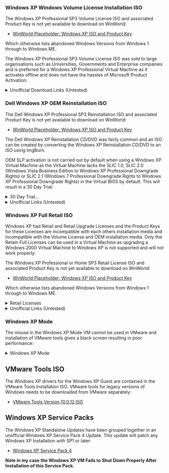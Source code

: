 ### Windows XP Windows Volume License Installation ISO

The Windows XP Professional SP3 Volume License ISO and associated Product Key is not yet available to download on WinWorld:

* [WinWorld Placeholder: Windows XP ISO and Product Key](https://winworldpc.com/product/windows-xp/final) 

Which otherwise lists abandoned Windows Versions from Windows 1 through to Windows ME.

The Windows XP Professional SP3 Volume License ISO was sold to large organisations such as Universities, Governments and Enterprise companies and is preferred for a Windows XP Professional Virtual Machine as it activates offline and does not have the hassles of Microsoft Product Activation.

<details>
  <summary>Unofficial Download Links (Untested)</summary>

Unofficially a copy of the Volume License ISO appears to be listed here:

* [Archive Org Microsoft Windows XP SP3 Reinstallation ISO](https://archive.org/details/win-xp-pro-sp-3-x-86)

Unofficially Volume License Keys are listed on this GitHub repository:

* [GitHub: Windows XP All Keys Universal Product Key Collection All Keys](https://github.com/Fuwn/xp)

</details>

### Dell Windows XP OEM Reinstallation ISO

The Dell Windows XP Professional SP3 Reinstallation ISO and associated Product Key is not yet available to download on WinWorld:

* [WinWorld Placeholder: Windows XP ISO and Product Key](https://winworldpc.com/product/windows-xp/final) 

The Dell Windows XP Reinstallation CD/DVD was fairly common and an ISO can be created by converting the Windows XP Reinstallation CD/DVD to an ISO using ImgBurn.

OEM SLP activation is not carried out by default when using a Windows XP Virtual Machine as the Virtual Machine lacks the SLIC 1.0, SLIC 2.0 (Windows Vista Business Edition to Windows XP Professional Downgrade Rights) or SLIC 2.1 (Windows 7 Professional Downgrade Rights to Windows XP Professional Downgrade Rights) in the Virtual BIOS by default. This will result in a 30 Day Trial:

<details>
  <summary>30 Day Trial...</summary>

Windows XP has an initial 30 day grace period. After this grace period you are forcefully logged out and can only login to activate.

Details about the days remaining in grace period can be seen when going to Start and selecting run and then inputting:

```
%systemroot%\system32\oobe\msoobe.exe /a
```

The windows product activation timer can be reset four times by opening the registry editor and navigating to:

```
HKEY_LOCAL_MACHINE\SOFTWARE\Microsoft\Windows NT\CurrentVersion\WPAEvents
```

and then changing the `OOBETimer` value from `FF` to `00` and then rebooting. 

Once again go to Start and select run and then input:

```
%systemroot%\system32\oobe\msoobe.exe /a
```

Select Activate by Telephone, then back and remind me later. Restart Windows XP. Go to Start and select run and then input:

```
rundll32.exe syssetup,SetupOobeBnk
```

</details>

<details>
  <summary>Unofficial Links (Untested)</summary>

Unofficially a copy of the Dell Windows XP SP3 Reinstallation ISO appears to be listed here:

* [Archive Org Dell Windows XP SP3 Professional Reinstallation ISO](https://archive.org/details/dell.-xp-pro-sp-3)
* [Archive Org Dell Windows XP SP2 Home Reinstallation ISO](https://archive.org/details/dell-xp-home-sp-2)
* [Archive Org Dell Windows XP SP2 Media Center Reinstallation ISO](https://archive.org/details/xp-mce-sp-2)

</details>

### Windows XP Full Retail ISO

Windows XP had Retail and Retail Upgrade Licenses and the Product Keys for these Licenses are incompatible with each others installation media and incompatible with the Volume License and OEM installation media. Only the Retain Full Licenses can be used in a Virtual Machine as upgrading a Windows 2000 Virtual Machine to Windows XP is not supported and will not work properly:

The Windows XP Professional or Home SP3 Retail License ISO and associated Product Key is not yet available to download on WinWorld:

* [WinWorld Placeholder: Windows XP ISO and Product Key](https://winworldpc.com/product/windows-xp/final) 

Which otherwise lists abandoned Windows Versions from Windows 1 through to Windows ME.

<details>
  <summary>Retail Licenses</summary>

The Full Retail License for Windows XP Home or Professional is the correct license for a Virtual Machine however:

* Online product activation for Windows XP Professional using a Retail Product key cannot be carried out because Microsoft have decommissioned the Product Activation servers and Windows XP Professional Retail Product Keys can therefore no longer be used to activate Windows XP.

* Phone product activation to an automated line for Windows XP using a Retail Product key may still work. You are unlikely to be passed through to a Microsoft employee if the automated process does not work because the product has passed end of life and is no longer supported. You may have issues transferring your Windows XP Retail License from one Virtual Machine to another.

</details>

<details>
  <summary>Unofficial Links (Untested)</summary>

Unofficially a copy of the Windows XP Retail SP3 Installation ISO appears to be listed here:

* [Archive Org Windows XP SP3 Retail Full Installation ISO](https://archive.org/details/5.1.2600.5512.xpsp.-080413-2111-x-86fre-client-professional-retail-en-us-grtmpfpp-en

</details>

### Windows XP Mode

The mouse in the Windows XP Mode VM cannot be used in VMware and installation of VMware tools gives a black screen resulting in poor performance:

<details>
  <summary>Windows XP Mode</summary>

Windows XP Mode can be downloaded from:

* [Windows XP Mode](https://download.cnet.com/windows-xp-mode/3000-18513_4-77683344.html)

A VM can be created from this by renaming the file `WindowsXPMode_en-us.exe` to `WindowsXPMode_en-us.zip`. Then extracting the zip file and going to the sources folder. Then renaming the `xpm` to `xpm.zip` and renaming the `VirtualXPVHD` to `VirtualXP.VHD`. The `VirtualXP.VHD` can be used as a Virtual Drive in VMware Workstation Player but results in a VM where the mouse doesn't work. Installation of VMware tools gives a black screen.

</details>

## VMware Tools ISO

The Windows XP drivers for the Windows XP Guest are contained in the VMware Tools Installation ISO. VMware tools for legacy versions of Windows needs to be downloaded from VMware separately:

* [VMware Tools Version 10.0.12 ISO](https://packages.vmware.com/tools/releases/10.0.12/windows/)

## Windows XP Service Packs

The Windows XP Standalone Updates have been grouped together in an unofficial Windows XP Service Pack 4 Update. This update will patch any Windows XP Installation with SP1 or later:

* [Windows XP Service Pack 4](https://www.majorgeeks.com/files/details/windows_xp_service_pack_4_unofficial.html)

**Note in my case the Windows XP VM Fails to Shut Down Properly After Installation of this Service Pack.**
